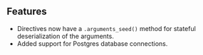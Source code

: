 ## Features

- Directives now have a `.arguments_seed()` method for stateful deserialization of the arguments.
- Added support for Postgres database connections.
